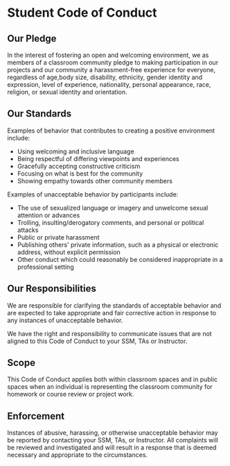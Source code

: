 # Student Code of Conduct

## Our Pledge

In the interest of fostering an open and welcoming environment, we as members of a classroom community pledge to making participation in our projects and
our community a harassment-free experience for everyone, regardless of age,body size, disability, ethnicity, gender identity and expression, level of experience, nationality, personal appearance, race, religion, or sexual identity and orientation.

## Our Standards

Examples of behavior that contributes to creating a positive environment
include:

* Using welcoming and inclusive language
* Being respectful of differing viewpoints and experiences
* Gracefully accepting constructive criticism
* Focusing on what is best for the community
* Showing empathy towards other community members

Examples of unacceptable behavior by participants include:

* The use of sexualized language or imagery and unwelcome sexual attention or
  advances
* Trolling, insulting/derogatory comments, and personal or political attacks
* Public or private harassment
* Publishing others' private information, such as a physical or electronic
  address, without explicit permission
* Other conduct which could reasonably be considered inappropriate in a
  professional setting

## Our Responsibilities

We are responsible for clarifying the standards of acceptable behavior and are expected to take appropriate and fair corrective action in response to any instances of unacceptable behavior.

We have the right and responsibility to communicate issues that are not aligned to this Code of Conduct to your SSM, TAs or Instructor.

## Scope

This Code of Conduct applies both within classroom spaces and in public spaces when an individual is representing the classroom community for homework or course review or project work. 

## Enforcement

Instances of abusive, harassing, or otherwise unacceptable behavior may be reported by contacting your SSM, TAs, or Instructor. All complaints will be reviewed and investigated and will result in a response that
is deemed necessary and appropriate to the circumstances. 
